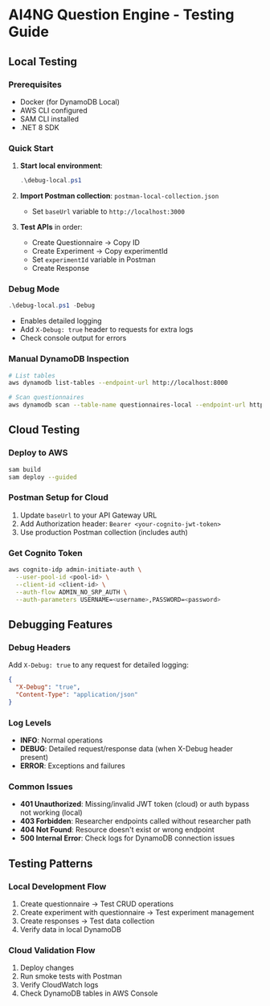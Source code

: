 # AI4NG Question Engine - Testing Guide

## Local Testing

### Prerequisites
- Docker (for DynamoDB Local)
- AWS CLI configured
- SAM CLI installed
- .NET 8 SDK

### Quick Start
1. **Start local environment**:
   ```powershell
   .\debug-local.ps1
   ```

2. **Import Postman collection**: `postman-local-collection.json`
   - Set `baseUrl` variable to `http://localhost:3000`

3. **Test APIs** in order:
   - Create Questionnaire → Copy ID
   - Create Experiment → Copy experimentId 
   - Set `experimentId` variable in Postman
   - Create Response

### Debug Mode
```powershell
.\debug-local.ps1 -Debug
```
- Enables detailed logging
- Add `X-Debug: true` header to requests for extra logs
- Check console output for errors

### Manual DynamoDB Inspection
```bash
# List tables
aws dynamodb list-tables --endpoint-url http://localhost:8000

# Scan questionnaires
aws dynamodb scan --table-name questionnaires-local --endpoint-url http://localhost:8000
```

## Cloud Testing

### Deploy to AWS
```bash
sam build
sam deploy --guided
```

### Postman Setup for Cloud
1. Update `baseUrl` to your API Gateway URL
2. Add Authorization header: `Bearer <your-cognito-jwt-token>`
3. Use production Postman collection (includes auth)

### Get Cognito Token
```bash
aws cognito-idp admin-initiate-auth \
  --user-pool-id <pool-id> \
  --client-id <client-id> \
  --auth-flow ADMIN_NO_SRP_AUTH \
  --auth-parameters USERNAME=<username>,PASSWORD=<password>
```

## Debugging Features

### Debug Headers
Add `X-Debug: true` to any request for detailed logging:
```json
{
  "X-Debug": "true",
  "Content-Type": "application/json"
}
```

### Log Levels
- **INFO**: Normal operations
- **DEBUG**: Detailed request/response data (when X-Debug header present)
- **ERROR**: Exceptions and failures

### Common Issues
- **401 Unauthorized**: Missing/invalid JWT token (cloud) or auth bypass not working (local)
- **403 Forbidden**: Researcher endpoints called without researcher path
- **404 Not Found**: Resource doesn't exist or wrong endpoint
- **500 Internal Error**: Check logs for DynamoDB connection issues

## Testing Patterns

### Local Development Flow
1. Create questionnaire → Test CRUD operations
2. Create experiment with questionnaire → Test experiment management  
3. Create responses → Test data collection
4. Verify data in local DynamoDB

### Cloud Validation Flow
1. Deploy changes
2. Run smoke tests with Postman
3. Verify CloudWatch logs
4. Check DynamoDB tables in AWS Console